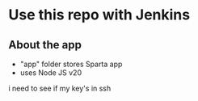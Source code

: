 # Use this repo with Jenkins

## About the app
- "app" folder stores Sparta app
- uses Node JS v20

i need to see if my key's in ssh
